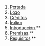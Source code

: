 
1. [Portada](https://github.com/demonio/arp/tree/master/es/pj/portada.md)
1. [Logo](https://github.com/demonio/arp/tree/master/es/pj/logo.md)
1. [Créditos](https://github.com/demonio/arp/tree/master/es/pj/creditos.md)
1. [Índice](https://github.com/demonio/arp/tree/master/es/pj/indice.md)
1. [Introducción](https://github.com/demonio/arp/tree/master/es/pj/introduccion.md).**
1. [Premisas](https://github.com/demonio/arp/tree/master/es/pj/premisas.md).**
1. [Requisitos](https://github.com/demonio/arp/tree/master/es/pj/requisitos.md).**
